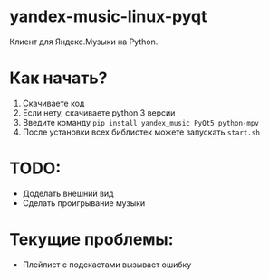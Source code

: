# yandex-music-linux-pyqt
Клиент для Яндекс.Музыки на Python.

# Как начать?

1. Скачиваете код
2. Если нету, скачиваете python 3 версии
3. Введите команду `pip install yandex_music PyQt5 python-mpv`
4. После установки всех библиотек можете запускать `start.sh`

# TODO:
- Доделать внешний вид
- Сделать проигрывание музыки

# Текущие проблемы:
- Плейлист с подскастами вызывает ошибку
